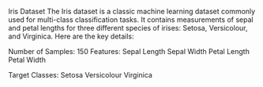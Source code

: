 Iris Dataset
The Iris dataset is a classic machine learning dataset commonly used for multi-class classification tasks. It contains measurements of sepal and petal lengths for three different species of irises: Setosa, Versicolour, and Virginica. Here are the key details:

Number of Samples: 150
Features:
Sepal Length
Sepal Width
Petal Length
Petal Width


Target Classes:
Setosa
Versicolour
Virginica
